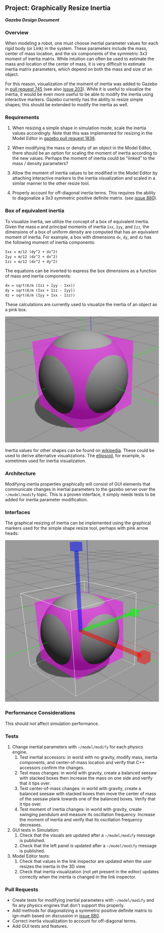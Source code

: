 ## Project: Graphically Resize Inertia
***Gazebo Design Document***

### Overview

When modeling a robot, one must choose inertial parameter values
for each rigid body (or Link) in the system.
These parameters include the mass, center of mass location,
and the six components of the symmetric 3x3 moment of inertia matrix.
While intuition can often be used to estimate the mass
and location of the center of mass,
it is very difficult to estimate inertia matrix parameters,
which depend on both the mass and size of an object.

For this reason, visualization of the moment of inertia was added to Gazebo in
[pull request 745](https://bitbucket.org/osrf/gazebo/pull-requests/745)
(see also [issue 203](https://bitbucket.org/osrf/gazebo/issues/203)).
While it is useful to visualize the inertia, it would be even more useful
to be able to modify the inertia using interactive markers.
Gazebo currently has the ability to resize simple shapes;
this should be extended to modify the inertia as well.

### Requirements

1. When resizing a simple shape in simulation mode,
scale the inertia values accordingly.
Note that this was implemented for resizing in the Model Editor in
[gazebo pull request 1836](https://bitbucket.org/osrf/gazebo/pull-request/1836).

2. When modifying the mass or density of an object in the Model Editor,
there should be an option for scaling the moment of inertia
according to the new values.
Perhaps the moment of inertia could be "linked" to the
mass / density parameters?

3. Allow the moment of inertia values to be modified in the Model Editor
by attaching interactive markers to the inertia visualization
and scaled in a similar manner to the other resize tool.

4. Properly account for off-diagonal inertia terms.
This requires the ability to diagonalize a 3x3 symmetric
positive definite matrix.
(see [issue 880](https://bitbucket.org/osrf/gazebo/issues/880)).

### Box of equivalent inertia

To visualize inertia, we utilize the concept of a box of equivalent inertia.
Given the mass `m` and principal moments of inertia `Ixx`, `Iyy`, and `Izz`,
the dimensions of a box of uniform density are computed that has
an equivalent moment of inertia.
For example, a box with dimensions `dx`, `dy`, and `dz`
has the following moment of inertia components:

~~~
Ixx = m/12 (dy^2 + dz^2)
Iyy = m/12 (dz^2 + dx^2)
Izz = m/12 (dx^2 + dy^2)
~~~

The equations can be inverted to express the box dimensions
as a function of mass and inertia components:

~~~
dx = sqrt(6/m (Izz + Iyy - Ixx))
dy = sqrt(6/m (Ixx + Izz - Iyy))
dz = sqrt(6/m (Iyy + Ixx - Izz))
~~~

These calculations are currently used to visualize the inertia of an object
as a pink box.

![inertia box of a sphere](inertia_box.png)

Inertia values for other shapes can be found on
[wikipedia](https://en.wikipedia.org/wiki/List_of_moments_of_inertia).
These could be used to derive alternative visualizations.
The [ellipsoid](https://en.wikipedia.org/wiki/Moment_of_inertia#Inertia_ellipsoid),
for example, is sometimes used for inertia visualization.

### Architecture

Modifying inertia properties graphically will consist of GUI elements
that communicate changes in inertial parameters to the gazebo server
over the `~/model/modify` topic.
This is a proven interface, it simply needs tests to be added for
inertia parameter modification.

### Interfaces

The graphical resizing of inertia can be implemented using
the graphical markers used for the simple shape resize tool,
perhaps with pink arrow heads:

![resizing a sphere](inertia_resize.png)

### Performance Considerations
This should not affect simulation performance.

### Tests

1. Change inertial parameters with `~/model/modify` for each physics engine.
    1. Test inertial accessors: in world with no gravity,
       modify mass, inertia components, and center-of-mass location
       and verify that C++ accessors confirm the changes.
    1. Test mass changes: in world with gravity,
       create a balanced seesaw with stacked boxes
       then increase the mass on one side and verify that it tips over.
    1. Test center-of-mass changes: in world with gravity,
       create a balanced seesaw with stacked boxes
       then move the center of mass of the seesaw plank
       towards one of the balanced boxes.
       Verify that it tips over.
    1. Test moment of inertia changes: in world with gravity,
       create swinging pendulum and measure its oscillation frequency.
       Increase the moment of inertia and verify that its oscillation
       frequency decreases.
1. GUI tests in Simulation:
    1. Check that the visuals are updated after a `~/model/modify`
       message is published.
    1. Check that the left panel is updated after a `~/model/modify`
       message is published.
1. Model Editor tests:
    1. Check that values in the link inspector are updated when
       the user resizes the inertia in the 3D view.
    1. Check that inertia visualization (not yet present in the editor)
       updates correctly when the inertia is changed in the link inspector.

### Pull Requests

* Create tests for modifying inertial parameters with `~/model/modify`
  and fix any physics engines that don't support this properly.
* Add methods for diagonalizing a symmetric positive definite matrix to ign-math
  based on discussion in
  [issue 880](https://bitbucket.org/osrf/gazebo/issues/880).
* Correct inertia visualization to account for off-diagonal terms.
* Add GUI tests and features.
